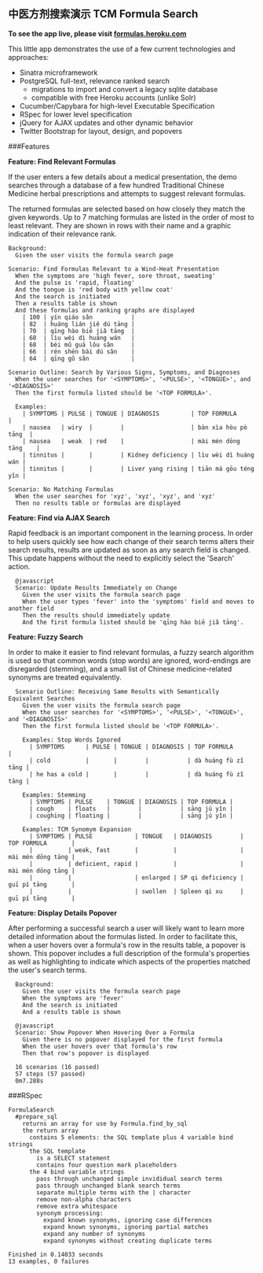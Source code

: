 ## 中医方剂搜索演示 TCM Formula Search 

**To see the app live, please visit [formulas.heroku.com](http://formulas.heroku.com)**

This little app demonstrates the use of a few current technologies and approaches:

  * Sinatra microframework
  * PostgreSQL full-text, relevance ranked search
    * migrations to import and convert a legacy sqlite database
    * compatible with free Heroku accounts (unlike Solr)
  * Cucumber/Capybara for high-level Executable Specification
  * RSpec for lower level specification
  * jQuery for AJAX updates and other dynamic behavior
  * Twitter Bootstrap for layout, design, and popovers

###Features

  **Feature: Find Relevant Formulas**

  If the user enters a few details about a medical presentation, the demo searches through a database of a few hundred Traditional Chinese Medicine herbal prescriptions and attempts to suggest relevant formulas.
  
  The returned formulas are selected based on how closely they match the given keywords.  Up to 7 matching formulas are listed in the order of most to least relevant.  They are shown in rows with their name and a graphic indication of their relevance rank.

    Background: 
      Given the user visits the formula search page

    Scenario: Find Formulas Relevant to a Wind-Heat Presentation
      When the symptoms are 'high fever, sore throat, sweating'
      And the pulse is 'rapid, floating'
      And the tongue is 'red body with yellow coat'
      And the search is initiated
      Then a results table is shown
      And these formulas and ranking graphs are displayed
        | 100 | yín qiáo sǎn           |
        | 82  | huáng lián jiě dú tāng |
        | 70  | qīng hào biē jiǎ tāng  |
        | 68  | lìu wèi dì huáng wán   |
        | 68  | bèi mǔ guā lǒu sǎn     |
        | 66  | rén shēn bài dú sǎn    |
        | 64  | qīng gǔ sǎn            |

    Scenario Outline: Search by Various Signs, Symptoms, and Diagnoses
      When the user searches for '<SYMPTOMS>', '<PULSE>', '<TONGUE>', and '<DIAGNOSIS>'
      Then the first formula listed should be '<TOP FORMULA>'.

      Examples: 
        | SYMPTOMS | PULSE | TONGUE | DIAGNOSIS         | TOP FORMULA          |
        | nausea   | wiry  |        |                   | bàn xìa hòu pò tāng  |
        | nausea   | weak  | red    |                   | mài mén dōng tāng    |
        | tinnitus |       |        | Kidney deficiency | lìu wèi dì huáng wán |
        | tinnitus |       |        | Liver yang rising | tiān má gōu téng yǐn |

    Scenario: No Matching Formulas
      When the user searches for 'xyz', 'xyz', 'xyz', and 'xyz'
      Then no results table or formulas are displayed

  **Feature: Find via AJAX Search**

  Rapid feedback is an important component in the learning process.  In order to help users quickly see how each change of their search terms alters their search results, results are updated as soon as any search field is changed.  This update happens without the need to explicitly select the 'Search' action.

      @javascript
      Scenario: Update Results Immediately on Change
        Given the user visits the formula search page
        When the user types 'fever' into the 'symptoms' field and moves to another field
        Then the results should immediately update
        And the first formula listed should be 'qīng hào biē jiǎ tāng'.

  **Feature: Fuzzy Search**

  In order to make it easier to find relevant formulas, a fuzzy search algorithm is used so that common words (stop words) are ignored, word-endings are disregarded (stemming), and a small list of Chinese medicine-related synonyms are treated equivalently.

      Scenario Outline: Receiving Same Results with Semantically Equivalent Searches
        Given the user visits the formula search page
        When the user searches for '<SYMPTOMS>', '<PULSE>', '<TONGUE>', and '<DIAGNOSIS>'
        Then the first formula listed should be '<TOP FORMULA>'.

        Examples: Stop Words Ignored
          | SYMPTOMS      | PULSE | TONGUE | DIAGNOSIS | TOP FORMULA         |
          | cold          |       |        |           | dà huáng fù zǐ tāng |
          | he has a cold |       |        |           | dà huáng fù zǐ tāng |

        Examples: Stemming
          | SYMPTOMS | PULSE    | TONGUE | DIAGNOSIS | TOP FORMULA |
          | cough    | floats   |        |           | sāng jú yǐn |
          | coughing | floating |        |           | sāng jú yǐn |

        Examples: TCM Synomym Expansion
          | SYMPTOMS | PULSE            | TONGUE   | DIAGNOSIS        | TOP FORMULA       |
          |          | weak, fast       |          |                  | mài mén dōng tāng |
          |          | deficient, rapid |          |                  | mài mén dōng tāng |
          |          |                  | enlarged | SP qi deficiency | guī pí tāng       |
          |          |                  | swollen  | Spleen qi xu     | guī pí tāng       |

  **Feature: Display Details Popover**

  After performing a successful search a user will likely want to learn more detailed information about the formulas listed.  In order to facilitate this, when a user hovers over a formula's row in the results table, a popover is shown.  This popover includes a full description of the formula's properties as well as highlighting to indicate which aspects of the properties matched the user's search terms.

      Background: 
        Given the user visits the formula search page
        When the symptoms are 'fever'
        And the search is initiated
        And a results table is shown

      @javascript
      Scenario: Show Popover When Hovering Over a Formula
        Given there is no popover displayed for the first formula
        When the user hovers over that formula's row
        Then that row's popover is displayed

      16 scenarios (16 passed)
      57 steps (57 passed)
      0m7.288s

###RSpec

    FormulaSearch
      #prepare_sql
        returns an array for use by Formula.find_by_sql
        the return array
          contains 5 elements: the SQL template plus 4 variable bind strings
          the SQL template
            is a SELECT statement
            contains four question mark placeholders
          the 4 bind variable strings
            pass through unchanged simple invididual search terms
            pass through unchanged blank search terms
            separate multiple terms with the | character
            remove non-alpha characters
            remove extra whitespace
            synonym processing:
              expand known synonyms, ignoring case differences
              expand known synonyms, ignoring partial matches
              expand any number of synonyms
              expand synonyms without creating duplicate terms

    Finished in 0.14033 seconds
    13 examples, 0 failures

